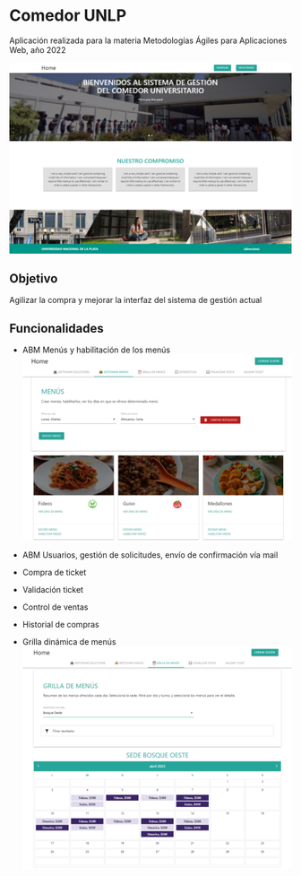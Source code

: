 # Comedor UNLP
Aplicación realizada para la materia Metodologías Ágiles para Aplicaciones Web, año 2022


![Pantalla de inicio de la aplicación](home.png?raw=true "Pantalla de Inicio")

## Objetivo
Agilizar la compra y mejorar la interfaz del sistema de gestión actual

## Funcionalidades

* ABM Menús y habilitación de los menús
![Pantalla de gestión de menús](menus.png?raw=true "Pantalla de Menus")

* ABM Usuarios, gestión de solicitudes, envío de confirmación vía mail
* Compra de ticket
* Validación ticket
* Control de ventas
* Historial de compras
* Grilla dinámica de menús
![Pantalla de grilla de menús](grilla.png?raw=true "Grilla de Menus")